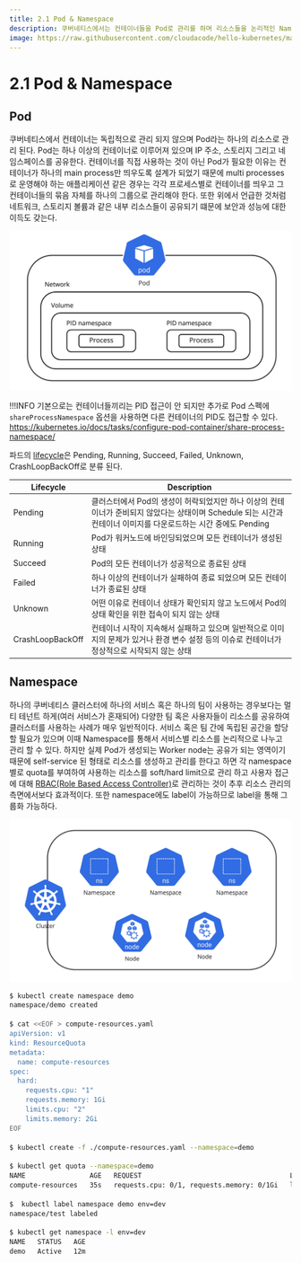 ```yaml
---
title: 2.1 Pod & Namespace
description: 쿠버네티스에서는 컨테이너들을 Pod로 관리를 하며 리소스들을 논리적인 Namespace로 격리 한다 
image: https://raw.githubusercontent.com/cloudacode/hello-kubernetes/main/docs/assets/kubernetes-school.png
---
```


# 2.1 Pod & Namespace

## Pod

쿠버네티스에서 컨테이너는 독립적으로 관리 되지 않으며 Pod라는 하나의 리소스로 관리 된다. Pod는 하나 이상의 컨테이너로 이루어져 있으며 IP 주소, 스토리지 그리고 네임스페이스를 공유한다. 컨테이너를 직접 사용하는 것이 아닌 Pod가 필요한 이유는 컨테이너가 하나의 main process만 띄우도록 설계가 되었기 때문에 multi processes로 운영해야 하는 애플리케이션 같은 경우는 각각 프로세스별로 컨테이너를 띄우고 그 컨테이너들의 묶음 자체를 하나의 그룹으로 관리해야 한다. 또한 위에서 언급한 것처럼 네트워크, 스토리지 볼륨과 같은 내부 리소스들이 공유되기 떄문에 보안과 성능에 대한 이득도 갖는다.

![kubernetes-pod](assets/kubernetes-pod.jpg)

!!!INFO 
    기본으로는 컨테이너들끼리는 PID 접근이 안 되지만 추가로 Pod 스펙에 `shareProcessNamespace` 옵션을 사용하면 다른 컨테이너의 PID도 접근할 수 있다.
    https://kubernetes.io/docs/tasks/configure-pod-container/share-process-namespace/

파드의 [lifecycle](https://kubernetes.io/docs/concepts/workloads/pods/pod-lifecycle/)은 Pending, Running, Succeed, Failed, Unknown, CrashLoopBackOff로 분류 된다.


| Lifecycle      | Description                          |
| ----------- | ------------------------------------ |
| Pending  | 클러스터에서 Pod의 생성이 허락되었지만 하나 이상의 컨테이너가 준비되지 않았다는 상태이며 Schedule 되는 시간과 컨테이너 이미지를 다운로드하는 시간 중에도 Pending |
| Running | Pod가 워커노드에 바인딩되었으며 모든 컨테이너가 생성된 상태 |
| Succeed  | Pod의 모든 컨테이너가 성공적으로 종료된 상태 |
| Failed  | 하나 이상의 컨테이너가 실패하여 종료 되었으며 모든 컨테이너가 종료된 상태 |
| Unknown  | 어떤 이유로 컨테이너 상태가 확인되지 않고 노드에서 Pod의 상태 확인을 위한 접속이 되지 않는 상태 |
| CrashLoopBackOff  | 컨테이너 시작이 지속해서 실패하고 있으며 일반적으로 이미지의 문제가 있거나 환경 변수 설정 등의 이슈로 컨테이너가 정상적으로 시작되지 않는 상태 |

## Namespace

하나의 쿠버네티스 클러스터에 하나의 서비스 혹은 하나의 팀이 사용하는 경우보다는 멀티 테넌트 하게(여러 서비스가 혼재되어) 다양한 팀 혹은 사용자들이 리소스를 공유하여 클러스터를 사용하는 사례가 매우 일반적이다. 서비스 혹은 팀 간에 독립된 공간을 할당할 필요가 있으며 이때 Namespace를 통해서 서비스별 리소스를 논리적으로 나누고 관리 할 수 있다. 하지만 실제 Pod가 생성되는 Worker node는 공유가 되는 영역이기 때문에 self-service 된 형태로 리소스를 생성하고 관리를 한다고 하면 각 namespace 별로 quota를 부여하여 사용하는 리소스를 soft/hard limit으로 관리 하고 사용자 접근에 대해 [RBAC(Role Based Access Controller)](https://kubernetes.io/docs/reference/access-authn-authz/rbac/)로 관리하는 것이 추후 리소스 관리의 측면에서보다 효과적이다. 또한 namespace에도 label이 가능하므로 label을 통해 그룹화 가능하다.

![kubernetes-namespace](assets/kubernetes-namespace.jpg)

```bash
$ kubectl create namespace demo
namespace/demo created

$ cat <<EOF > compute-resources.yaml
apiVersion: v1
kind: ResourceQuota
metadata:
  name: compute-resources
spec:
  hard:
    requests.cpu: "1"
    requests.memory: 1Gi
    limits.cpu: "2"
    limits.memory: 2Gi
EOF

$ kubectl create -f ./compute-resources.yaml --namespace=demo

$ kubectl get quota --namespace=demo
NAME                AGE   REQUEST                                     LIMIT
compute-resources   35s   requests.cpu: 0/1, requests.memory: 0/1Gi   limits.cpu: 0/2, limits.memory: 0/2Gi

$  kubectl label namespace demo env=dev
namespace/test labeled

$ kubectl get namespace -l env=dev
NAME   STATUS   AGE
demo   Active   12m
```